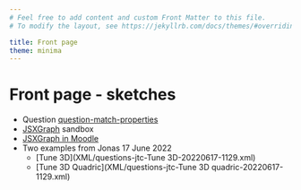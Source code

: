 ```yaml
---
# Feel free to add content and custom Front Matter to this file.
# To modify the layout, see https://jekyllrb.com/docs/themes/#overriding-theme-defaults

title: Front page
theme: minima
---
```


# Front page - sketches

+ Question [question-match-properties](question-match-properties.md)
+ [JSXGraph](JSXGraph) sandbox
+ [JSXGraph in Moodle](https://moodle.oulu.fi/question/type/stack/doc/doc.php/Authoring/JSXGraph.md)
+ Two examples from Jonas 17 June 2022
    - [Tune 3D](XML/questions-jtc-Tune 3D-20220617-1129.xml)
    - [Tune 3D Quadric](XML/questions-jtc-Tune 3D quadric-20220617-1129.xml)
